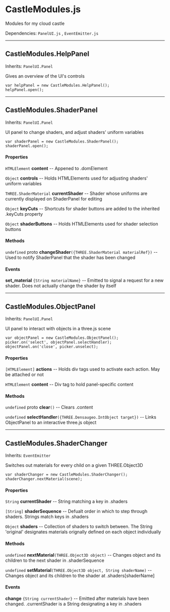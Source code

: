 # CastleModules.js

Modules for my cloud castle

Dependencies: `PanelUI.js` , `EventEmitter.js` 

---

## CastleModules.HelpPanel

Inherits: `PanelUI.Panel`

Gives an overview of the UI's controls

```
var helpPanel = new CastleModules.HelpPanel();
helpPanel.open();
```

---

## CastleModules.ShaderPanel

Inherits: `PanelUI.Panel`

UI panel to change shaders, and adjust shaders' uniform variables

```
var shaderPanel = new CastleModules.ShaderPanel();
shaderPanel.open();
```

#### Properties

`HTMLElement` **content** -- Appened to .domElement

`Object` **controls** -- Holds HTMLElements used for adjusting shaders' uniform variables

`THREE.ShaderMaterial` **currentShader** -- Shader whose uniforms are currently displayed on ShaderPanel for editing

`Object` **keyCuts** -- Shortcuts for shader buttons are added to the inherited .keyCuts property

`Object` **shaderButtons** -- Holds HTMLElements used for shader selection buttons

#### Methods

`undefined` proto **changeShader**`({THREE.ShaderMaterial materialRef})` -- Used to notify ShaderPanel that the shader has been changed

#### Events

**set_material** `{String materialName}` -- Emitted to signal a request for a new shader. Does not actually change the shader by itself

---

## CastleModules.ObjectPanel

Inherits: `PanelUI.Panel`

UI panel to interact with objects in a three.js scene

```
var objectPanel = new CastleModules.ObjectPanel();
picker.on('select', objectPanel.selectHandler);
objectPanel.on('close', picker.unselect);
```

#### Properties

`[HTMLElement]` **actions** -- Holds div tags used to activate each action. May be attached or not

`HTMLElement` **content** -- Div tag to hold panel-specific content

#### Methods

`undefined` proto **clear**`()` -- Clears .content

`undefined` **selectHandler**`({THREE.Densaugeo.IntObject target})` -- Links ObjectPanel to an interactive three.js object

---

## CastleModules.ShaderChanger

Inherits: `EventEmitter`

Switches out materials for every child on a given THREE.Object3D

```
var shaderChanger = new CastleModules.ShaderChanger();
shaderChanger.nextMaterial(scene);
```

#### Properties

`String` **currentShader** -- String matching a key in .shaders

`[String]` **shaderSequence** -- Defualt order in which to step through shaders. Strings match keys in .shaders

`Object` **shaders** -- Collection of shaders to switch between. The String 'original' designates materials orignally defined on each object individually

#### Methods

`undefined` **nextMaterial**`(THREE.Object3D object)` -- Changes object and its children to the next shader in .shaderSequence

`undefined` **setMaterial**`(THREE.Object3D object, String shaderName)` -- Changes object and its children to the shader at .shaders[shaderName]

#### Events

**change** `{String currentShader}` -- Emitted after materials have been changed. .currentShader is a String designating a key in .shaders


